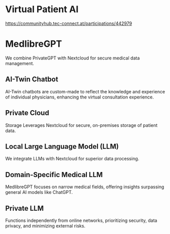 # Virtual Patient AI
https://communityhub.tec-connect.at/participations/442979

# MedlibreGPT
We combine PrivateGPT with Nextcloud for secure medical data management.
## AI-Twin Chatbot
AI-Twin chatbots are custom-made to reflect the knowledge and experience of individual physicians, enhancing the virtual consultation experience.
## Private Cloud
 Storage Leverages Nextcloud for secure, on-premises storage of patient data.
## Local Large Language Model (LLM)
We integrate LLMs with Nextcloud for superior data processing.
## Domain-Specific Medical LLM
 MedlibreGPT focuses on narrow medical fields, offering insights surpassing general AI models like ChatGPT.
## Private LLM
Functions independently from online networks, prioritizing security, data privacy, and minimizing external risks.
